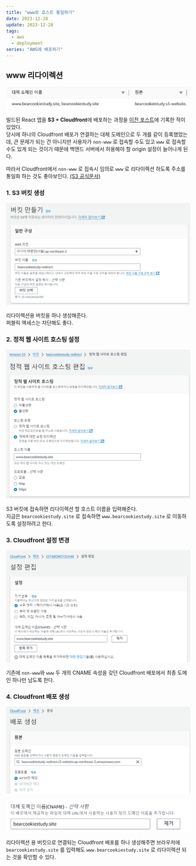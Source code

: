 ```yaml
---
title: "www로 호스트 통일하기"
date: 2023-12-28
update: 2023-12-28
tags:
  - aws
  - deployment
series: "AWS에 배포하기"
---
```


## www 리다이렉션

![대체 도메인](cloudfront_domain.png)

빌드된 React 앱을 **S3 + Cloudfront**에 배포하는 과정을 [이전 포스트](/aws-deployment-1)에 기록한 적이 있었다.  
당시에 하나의 Cloudfront 배포가 연결하는 대체 도메인으로 두 개를 같이 등록했었는데, 큰 문제가 되는 건 아니지만 사용자가 `non-www` 로 접속할 수도 있고 `www` 로 접속할 수도 있게 되는 것이기 때문에 백엔드 서버에서 허용해야 할 origin 설정이 늘어나게 된다.

따라서 Cloudfront에서 `non-www` 로 접속시 임의로 `www` 로 리다이렉션 하도록 주소를 통일화 하는 것도 좋아보인다. [(S3 공식문서)](https://docs.aws.amazon.com/ko_kr/AmazonS3/latest/userguide/how-to-page-redirect.html#redirect-endpoint-host)

### 1. S3 버킷 생성

![S3 버킷 생성](bucket-create.png)

리다이렉션용 버킷을 하나 생성해준다.  
퍼블릭 액세스는 차단해도 좋다.

### 2. 정적 웹 사이트 호스팅 설정

![정적 웹 사이트 호스팅 설정](s3-setup.png)

S3 버킷에 접속하면 리다이렉션 할 호스트 이름을 입력해준다.  
지금은 `bearcookiestudy.site` 로 접속하면 `www.bearcookiestudy.site` 로 이동하도록 설정하려고 한다.

### 3. Cloudfront 설정 변경

![대체 도메인 이름](cloudfront-cname.png)

기존에 `non-www`와 `www` 두 개의 CNAME 속성을 갖던 Cloudfront 배포에서 최종 도메인 하나만 남도록 한다.

### 4. Cloudfront 배포 생성

![배포 생성](cloudfront-create.png)

![대체 도메인](cloudfront-domain.png)

리다이렉션 용 버킷으로 연결되는 Cloudfront 배포를 하나 생성해주면 브라우저에 `bearcookiestudy.site` 를 입력해도 `www.bearcookiestudy.site` 로 리다이렉션 되는 것을 확인할 수 있다.
